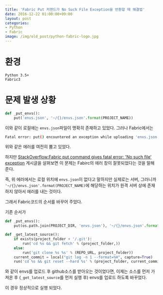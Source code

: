 ```yaml
---
title: 'Fabric Put 커맨드가 No Such File Exception을 반환할 때 해결법'
date: 2016-12-22 01:00:00+09:00
layout: post
categories:
- Python
- Fabric
image: /img/old_post/python-fabric-logo.jpg
---
```


# 환경

```
Python 3.5+
Fabric3
```

# 문제 발생 상황

```py
def _put_envs():
    put('envs.json', '~/{}/envs.json'.format(PROJECT_NAME))
```

이와 같이 로컬에는 `envs.json`파일이 명확히 존재하고 있었다.
그러나 Fabric에서는 

```sh
Fatal error: put() encountered an exception while uploading 'envs.json'
```

위와 같은 에러를 여전히 뿜고 있었다.

하지만 [StackOverflow:Fabric put command gives fatal error: 'No such file' exception](http://stackoverflow.com/questions/6351370/fabric-put-command-gives-fatal-error-no-such-file-exception) 게시글을 살펴보면 이 문제는 Fabirc의 에러 창이 잘못되었다는 것을 말해준다.

즉, 위 에러에서는 로컬 위치에 `envs.json`이 없다고 말하지만 실제로는 서버, 그러니까 `'~/{}/envs.json'.format(PROJECT_NAME)`에 해당하는 위치가 원격 서버 상에 존재하지 않아서 에러를 내는 것이다.

그래서 Fabric코드의 순서를 바꾸어 주었다.

기존 순서가

```py
def _put_envs():
    put(os.path.join(PROJECT_DIR, 'envs.json'), '~/{}/envs.json'.format(PROJECT_NAME))

def _get_latest_source():
    if exists(project_folder + '/.git'):
        run('cd %s && git fetch' % (project_folder,))
    else:
        run('git clone %s %s' % (REPO_URL, project_folder))
    current_commit = local("git log -n 1 --format=%H", capture=True)
    run('cd %s && git reset --hard %s' % (project_folder, current_commit))
```

와 같이 envs를 업로드 후 github소스를 받아오는 것이었다면, 이제는 소스를 먼저 가져온 후 (`_get_latest_source`를 먼저 실행 후) envs를 업로드 하도록 바꾸었다.

이 경우 정상적으로 실행 되었다.


